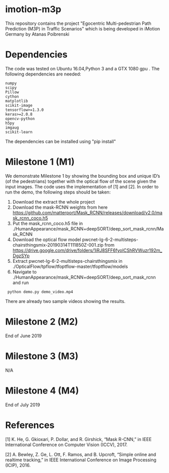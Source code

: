 # imotion-m3p
  This repository contains the project "Egocentric Multi-pedestrian Path Prediction (M3P) in Traffic Scenarios" which is being developed in iMotion Germany by Atanas Poibrenski

# Dependencies
  
  The code was tested on Ubuntu 16.04,Python 3 and a GTX 1080 gpu . The following dependencies are needed:
  ```
  numpy
  scipy
  Pillow
  cython
  matplotlib
  scikit-image
  tensorflow>=1.3.0
  keras>=2.0.8
  opencv-python
  h5py
  imgaug
  scikit-learn
  ```
  The dependencies can be installed using "pip install"


# Milestone 1 (M1)

  We demonstrate Milestone 1 by showing the bounding box and unique ID’s (of the pedestrians) together with the optical flow of the scene given the input images. The code uses the implementation of [1] and [2]. In order to run the demo, the following steps should be taken:
  
  1. Download the extract the whole project
  2. Download the mask-RCNN weights from here https://github.com/matterport/Mask_RCNN/releases/download/v2.0/mask_rcnn_coco.h5
  3. Put the mask_rcnn_coco.h5 file in ./HumanAppearance/mask_RCNN+deepSORT/deep_sort_mask_rcnn/Mask_RCNN
  4. Download the optical flow model pwcnet-lg-6-2-multisteps-chairsthingsmix-20190314T111850Z-001.zip from https://drive.google.com/drive/folders/1iRJ8SFF6fyoICShRVWuzr192m_DgzSYp
  5. Extract pwcnet-lg-6-2-multisteps-chairsthingsmix in ./OpticalFlow/tpflow/tfoptflow-master/tfoptflow/models
  6. Navigate to ./HumanAppearance/mask_RCNN+deepSORT/deep_sort_mask_rcnn and run 
     
  ```
   python demo.py demo_video.mp4
  ```
  There are already two sample videos showing the results.

# Milestone 2 (M2)
  
  End of June 2019

# Milestone 3 (M3) 
  
  N/A

# Milestone 4 (M4)

 End of July 2019

# References

 [1] K. He, G. Gkioxari, P. Dollar, and R. Girshick, “Mask R-CNN,” in IEEE International Conference on Computer Vision (ICCV), 2017.

 [2] A. Bewley, Z. Ge, L. Ott, F. Ramos, and B. Upcroft, “Simple online and realtime tracking,” in IEEE International Conference on Image Processing (ICIP), 2016.

